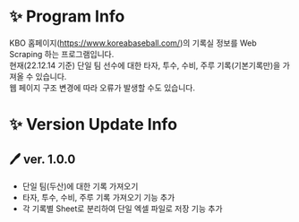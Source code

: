 # ✨ Program Info
KBO 홈페이지(https://www.koreabaseball.com/)의 기록실 정보를 Web Scraping 하는 프로그램입니다.  
현재(22.12.14 기준) 단일 팀 선수에 대한 타자, 투수, 수비, 주루 기록(기본기록만)을 가져올 수 있습니다.  
웹 페이지 구조 변경에 따라 오류가 발생할 수도 있습니다.


# ✨ Version Update Info
## 🖊️ ver. 1.0.0
- 단일 팀(두산)에 대한 기록 가져오기
- 타자, 투수, 수비, 주루 기록 가져오기 기능 추가
- 각 기록별 Sheet로 분리하여 단일 엑셀 파일로 저장 기능 추가